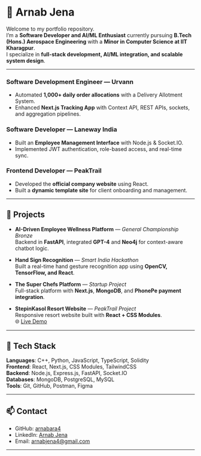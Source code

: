 # 🚀 Arnab Jena

Welcome to my portfolio repository.  
I’m a **Software Developer and AI/ML Enthusiast** currently pursuing **B.Tech (Hons.) Aerospace Engineering** with a **Minor in Computer Science at IIT Kharagpur**.  
I specialize in **full-stack development, AI/ML integration, and scalable system design**.  

---

### Software Development Engineer — **Urvann** 
- Automated **1,000+ daily order allocations** with a Delivery Allotment System.  
- Enhanced **Next.js Tracking App** with Context API, REST APIs, sockets, and aggregation pipelines.  

### Software Developer — **Laneway India** 
- Built an **Employee Management Interface** with Node.js & Socket.IO.  
- Implemented JWT authentication, role-based access, and real-time sync.  

### Frontend Developer — **PeakTrail**  
- Developed the **official company website** using React.  
- Built a **dynamic template site** for client onboarding and management. 

---

## 🔹 Projects  

- **AI-Driven Employee Wellness Platform** — *General Championship Bronze*  
  Backend in **FastAPI**, integrated **GPT-4** and **Neo4j** for context-aware chatbot logic.  

- **Hand Sign Recognition** — *Smart India Hackathon*  
  Built a real-time hand gesture recognition app using **OpenCV, TensorFlow, and React**.  

- **The Super Chefs Platform** — *Startup Project*  
  Full-stack platform with **Next.js**, **MongoDB**, and **PhonePe payment integration**.  

- **StepinKasol Resort Website** — *PeakTrail Project*  
  Responsive resort website built with **React + CSS Modules**.  
  🌐 [Live Demo](https://stepinnkasol.netlify.app/)  

---

## 🔹 Tech Stack  

**Languages**: C++, Python, JavaScript, TypeScript, Solidity  
**Frontend**: React, Next.js, CSS Modules, TailwindCSS  
**Backend**: Node.js, Express.js, FastAPI, Socket.IO  
**Databases**: MongoDB, PostgreSQL, MySQL  
**Tools**: Git, GitHub, Postman, Figma  

---

## 📫 Contact  

- GitHub: [arnabara4](https://github.com/arnabara4)  
- LinkedIn: [Arnab Jena](https://www.linkedin.com/in/arnab-jena-2214a3297/)
- Email: arnabjena4@gmail.com

---
